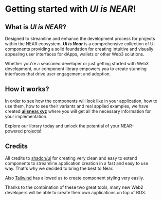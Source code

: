 # Getting started with ***UI is NEAR***!

## What is ***UI is NEAR***?

Designed to streamline and enhance the development process for projects within the NEAR ecosystem, ***UI is Near*** is a comprehensive collection of UI components providing a solid foundation for creating intuitive and visually appealing user interfaces for dApps, wallets or other Web3 solutions.

Whether you're a seasoned developer or just getting started with Web3 development, our component library empowers you to create stunning interfaces that drive user engagement and adoption.

## How it works?

In order to see how the components will look like in your application, how to use them, how to see their variants and real applied examples, we have created **[uiisnear.xyz](https://uiisnear.xyz)** where you will get all the necessary information for your implementation.

Explore our library today and unlock the potential of your NEAR-powered projects!

## Credits

All credits to [shadcn/ui](https://ui.shadcn.com/) for creating very clean and easy to extend components to streamline application creation in a fast and easy to use way. That's why we decided to bring the best to Near.

Also [Tailwind](https://v2.tailwindcss.com/docs) has allowed us to create component styling very easily.

Thanks to the combination of these two great tools, many new Web2 developers will be able to create their own applications on top of BOS.